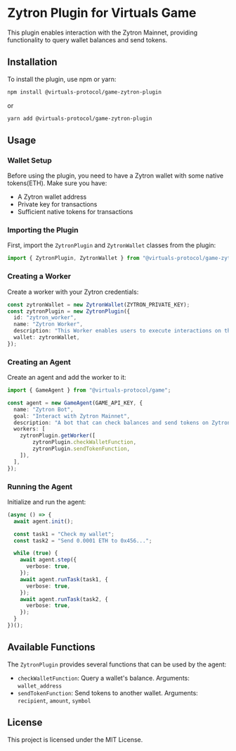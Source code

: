 # Zytron Plugin for Virtuals Game

This plugin enables interaction with the Zytron Mainnet, providing functionality to query wallet balances and send tokens.

## Installation

To install the plugin, use npm or yarn:

```bash
npm install @virtuals-protocol/game-zytron-plugin
```

or

```bash
yarn add @virtuals-protocol/game-zytron-plugin
```

## Usage

### Wallet Setup

Before using the plugin, you need to have a Zytron wallet with some native tokens(ETH). Make sure you have:
- A Zytron wallet address
- Private key for transactions
- Sufficient native tokens for transactions

### Importing the Plugin

First, import the `ZytronPlugin` and `ZytronWallet` classes from the plugin:

```typescript
import { ZytronPlugin, ZytronWallet } from "@virtuals-protocol/game-zytron-plugin";
```

### Creating a Worker

Create a worker with your Zytron credentials:

```typescript
const zytronWallet = new ZytronWallet(ZYTRON_PRIVATE_KEY);
const zytronPlugin = new ZytronPlugin({
  id: "zytron_worker",
  name: "Zytron Worker",
  description: "This Worker enables users to execute interactions on the Zytron mainnet.",
  wallet: zytronWallet,
});
```

### Creating an Agent

Create an agent and add the worker to it:

```typescript
import { GameAgent } from "@virtuals-protocol/game";

const agent = new GameAgent(GAME_API_KEY, {
  name: "Zytron Bot",
  goal: "Interact with Zytron Mainnet",
  description: "A bot that can check balances and send tokens on Zytron Mainnet",
  workers: [
    zytronPlugin.getWorker([
        zytronPlugin.checkWalletFunction,
        zytronPlugin.sendTokenFunction,
    ]),
  ],
});
```

### Running the Agent

Initialize and run the agent:

```typescript
(async () => {
  await agent.init();

  const task1 = "Check my wallet";
  const task2 = "Send 0.0001 ETH to 0x456...";

  while (true) {
    await agent.step({
      verbose: true,
    });
    await agent.runTask(task1, {
      verbose: true,
    });
    await agent.runTask(task2, {
      verbose: true,
    });
  }
})();
```

## Available Functions

The `ZytronPlugin` provides several functions that can be used by the agent:

- `checkWalletFunction`: Query a wallet's balance. Arguments: `wallet_address`
- `sendTokenFunction`: Send tokens to another wallet. Arguments: `recipient`, `amount`, `symbol`

## License

This project is licensed under the MIT License.
